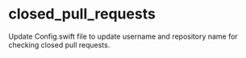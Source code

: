 # closed_pull_requests

Update Config.swift file to update username and repository name for checking closed pull requests.
